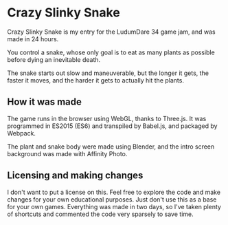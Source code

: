 # Crazy Slinky Snake

Crazy Slinky Snake is my entry for the LudumDare 34 game jam, and was made in 24 hours.

You control a snake, whose only goal is to eat as many plants as possible before dying an inevitable death.

The snake starts out slow and maneuverable, but the longer it gets, the faster it moves,
and the harder it gets to actually hit the plants.

## How it was made

The game runs in the browser using WebGL, thanks to Three.js. It was programmed in ES2015 (ES6) and
transpiled by Babel.js, and packaged by Webpack.

The plant and snake body were made using Blender, and the intro screen background was made with Affinity Photo.

## Licensing and making changes

I don't want to put a license on this. Feel free to explore the code and make changes for your own educational
purposes. Just don't use this as a base for your own games. Everything was made in two days, so I've taken
plenty of shortcuts and commented the code very sparsely to save time.